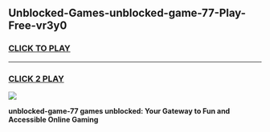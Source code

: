 
## Unblocked-Games-unblocked-game-77-Play-Free-vr3y0
<h3>
<a href="https://premium76.site?title=unblocked-game-77&ref=12A">CLICK TO PLAY</a></h3>
<hr>

<h3>
<a href="https://premium76.site?title=unblocked-game-77&ref=12A">CLICK 2 PLAY</a>
  
</h3>

<a href="https://premium76.site?title=unblocked-game-77&ref=12A"><img src="https://clearcache.store/games.png"></a>


**unblocked-game-77 games unblocked: Your Gateway to Fun and Accessible Online Gaming**
